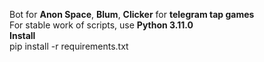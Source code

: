 Bot for <b>Anon Space</b>, <b>Blum</b>, <b>Clicker</b> for <b>telegram tap games</b><br/>
For stable work of scripts, use <b>Python 3.11.0</b><br/>
<b>Install</b><br/>
pip install -r requirements.txt
